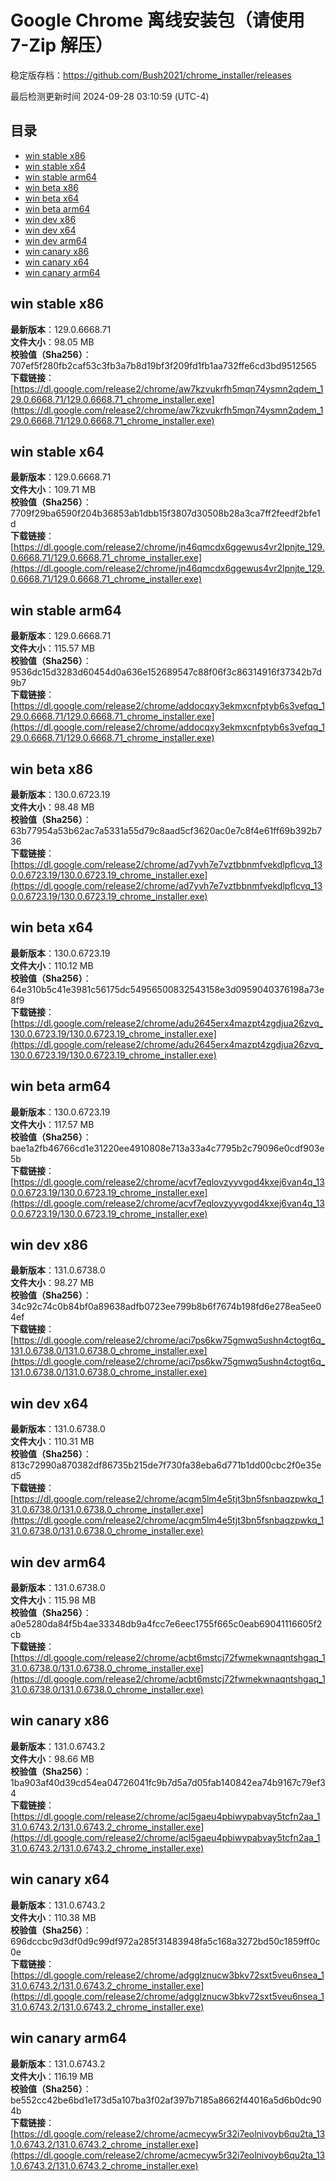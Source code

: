 # Google Chrome 离线安装包（请使用 7-Zip 解压）
稳定版存档：<https://github.com/Bush2021/chrome_installer/releases>

最后检测更新时间
2024-09-28 03:10:59 (UTC-4)

## 目录
* [win stable x86](https://github.com/Bush2021/chrome_installer?tab=readme-ov-file#win-stable-x86)
* [win stable x64](https://github.com/Bush2021/chrome_installer?tab=readme-ov-file#win-stable-x64)
* [win stable arm64](https://github.com/Bush2021/chrome_installer?tab=readme-ov-file#win-stable-arm64)
* [win beta x86](https://github.com/Bush2021/chrome_installer?tab=readme-ov-file#win-beta-x86)
* [win beta x64](https://github.com/Bush2021/chrome_installer?tab=readme-ov-file#win-beta-x64)
* [win beta arm64](https://github.com/Bush2021/chrome_installer?tab=readme-ov-file#win-beta-arm64)
* [win dev x86](https://github.com/Bush2021/chrome_installer?tab=readme-ov-file#win-dev-x86)
* [win dev x64](https://github.com/Bush2021/chrome_installer?tab=readme-ov-file#win-dev-x64)
* [win dev arm64](https://github.com/Bush2021/chrome_installer?tab=readme-ov-file#win-dev-arm64)
* [win canary x86](https://github.com/Bush2021/chrome_installer?tab=readme-ov-file#win-canary-x86)
* [win canary x64](https://github.com/Bush2021/chrome_installer?tab=readme-ov-file#win-canary-x64)
* [win canary arm64](https://github.com/Bush2021/chrome_installer?tab=readme-ov-file#win-canary-arm64)

## win stable x86
**最新版本**：129.0.6668.71  
**文件大小**：98.05 MB  
**校验值（Sha256）**：707ef5f280fb2caf53c3fb3a7b8d19bf3f209fd1fb1aa732ffe6cd3bd9512565  
**下载链接**：[https://dl.google.com/release2/chrome/aw7kzvukrfh5mqn74ysmn2qdem_129.0.6668.71/129.0.6668.71_chrome_installer.exe](https://dl.google.com/release2/chrome/aw7kzvukrfh5mqn74ysmn2qdem_129.0.6668.71/129.0.6668.71_chrome_installer.exe)  

## win stable x64
**最新版本**：129.0.6668.71  
**文件大小**：109.71 MB  
**校验值（Sha256）**：7709f29ba6590f204b36853ab1dbb15f3807d30508b28a3ca7ff2feedf2bfe1d  
**下载链接**：[https://dl.google.com/release2/chrome/jn46qmcdx6ggewus4vr2lpnjte_129.0.6668.71/129.0.6668.71_chrome_installer.exe](https://dl.google.com/release2/chrome/jn46qmcdx6ggewus4vr2lpnjte_129.0.6668.71/129.0.6668.71_chrome_installer.exe)  

## win stable arm64
**最新版本**：129.0.6668.71  
**文件大小**：115.57 MB  
**校验值（Sha256）**：9536dc15d3283d60454d0a636e152689547c88f06f3c86314916f37342b7d9b7  
**下载链接**：[https://dl.google.com/release2/chrome/addocqxy3ekmxcnfptyb6s3vefqq_129.0.6668.71/129.0.6668.71_chrome_installer.exe](https://dl.google.com/release2/chrome/addocqxy3ekmxcnfptyb6s3vefqq_129.0.6668.71/129.0.6668.71_chrome_installer.exe)  

## win beta x86
**最新版本**：130.0.6723.19  
**文件大小**：98.48 MB  
**校验值（Sha256）**：63b77954a53b62ac7a5331a55d79c8aad5cf3620ac0e7c8f4e61ff69b392b736  
**下载链接**：[https://dl.google.com/release2/chrome/ad7yvh7e7vztbbnmfvekdlpflcvq_130.0.6723.19/130.0.6723.19_chrome_installer.exe](https://dl.google.com/release2/chrome/ad7yvh7e7vztbbnmfvekdlpflcvq_130.0.6723.19/130.0.6723.19_chrome_installer.exe)  

## win beta x64
**最新版本**：130.0.6723.19  
**文件大小**：110.12 MB  
**校验值（Sha256）**：64e310b5c41e3981c56175dc54956500832543158e3d0959040376198a73e8f9  
**下载链接**：[https://dl.google.com/release2/chrome/adu2645erx4mazpt4zgdjua26zvq_130.0.6723.19/130.0.6723.19_chrome_installer.exe](https://dl.google.com/release2/chrome/adu2645erx4mazpt4zgdjua26zvq_130.0.6723.19/130.0.6723.19_chrome_installer.exe)  

## win beta arm64
**最新版本**：130.0.6723.19  
**文件大小**：117.57 MB  
**校验值（Sha256）**：bae1a2fb46766cd1e31220ee4910808e713a33a4c7795b2c79096e0cdf903e5b  
**下载链接**：[https://dl.google.com/release2/chrome/acvf7eqlovzyyvgod4kxej6van4q_130.0.6723.19/130.0.6723.19_chrome_installer.exe](https://dl.google.com/release2/chrome/acvf7eqlovzyyvgod4kxej6van4q_130.0.6723.19/130.0.6723.19_chrome_installer.exe)  

## win dev x86
**最新版本**：131.0.6738.0  
**文件大小**：98.27 MB  
**校验值（Sha256）**：34c92c74c0b84bf0a89638adfb0723ee799b8b6f7674b198fd6e278ea5ee04ef  
**下载链接**：[https://dl.google.com/release2/chrome/aci7ps6kw75gmwq5ushn4ctogt6q_131.0.6738.0/131.0.6738.0_chrome_installer.exe](https://dl.google.com/release2/chrome/aci7ps6kw75gmwq5ushn4ctogt6q_131.0.6738.0/131.0.6738.0_chrome_installer.exe)  

## win dev x64
**最新版本**：131.0.6738.0  
**文件大小**：110.31 MB  
**校验值（Sha256）**：813c72990a870382df86735b215de7f730fa38eba6d771b1dd00cbc2f0e35ed5  
**下载链接**：[https://dl.google.com/release2/chrome/acgm5lm4e5tjt3bn5fsnbaqzpwkq_131.0.6738.0/131.0.6738.0_chrome_installer.exe](https://dl.google.com/release2/chrome/acgm5lm4e5tjt3bn5fsnbaqzpwkq_131.0.6738.0/131.0.6738.0_chrome_installer.exe)  

## win dev arm64
**最新版本**：131.0.6738.0  
**文件大小**：115.98 MB  
**校验值（Sha256）**：a0e5280da84f5b4ae33348db9a4fcc7e6eec1755f665c0eab69041116605f2cb  
**下载链接**：[https://dl.google.com/release2/chrome/acbt6mstcj72fwmekwnaqntshgaq_131.0.6738.0/131.0.6738.0_chrome_installer.exe](https://dl.google.com/release2/chrome/acbt6mstcj72fwmekwnaqntshgaq_131.0.6738.0/131.0.6738.0_chrome_installer.exe)  

## win canary x86
**最新版本**：131.0.6743.2  
**文件大小**：98.66 MB  
**校验值（Sha256）**：1ba903af40d39cd54ea04726041fc9b7d5a7d05fab140842ea74b9167c79ef34  
**下载链接**：[https://dl.google.com/release2/chrome/acl5gaeu4pbiwypabvay5tcfn2aa_131.0.6743.2/131.0.6743.2_chrome_installer.exe](https://dl.google.com/release2/chrome/acl5gaeu4pbiwypabvay5tcfn2aa_131.0.6743.2/131.0.6743.2_chrome_installer.exe)  

## win canary x64
**最新版本**：131.0.6743.2  
**文件大小**：110.38 MB  
**校验值（Sha256）**：696dccbc9d3df0d9c99df972a285f31483948fa5c168a3272bd50c1859ff0c0e  
**下载链接**：[https://dl.google.com/release2/chrome/adgglznucw3bkv72sxt5veu6nsea_131.0.6743.2/131.0.6743.2_chrome_installer.exe](https://dl.google.com/release2/chrome/adgglznucw3bkv72sxt5veu6nsea_131.0.6743.2/131.0.6743.2_chrome_installer.exe)  

## win canary arm64
**最新版本**：131.0.6743.2  
**文件大小**：116.19 MB  
**校验值（Sha256）**：be552cc42be6bd1e173d5a107ba3f02af397b7185a8662f44016a5d6b0dc904b  
**下载链接**：[https://dl.google.com/release2/chrome/acmecyw5r32i7eolnivoyb6qu2ta_131.0.6743.2/131.0.6743.2_chrome_installer.exe](https://dl.google.com/release2/chrome/acmecyw5r32i7eolnivoyb6qu2ta_131.0.6743.2/131.0.6743.2_chrome_installer.exe)  

